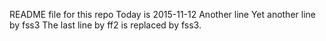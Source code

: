 README file for this repo
Today is 2015-11-12
Another line
Yet another line by fss3
The last line by ff2 is replaced by fss3.
